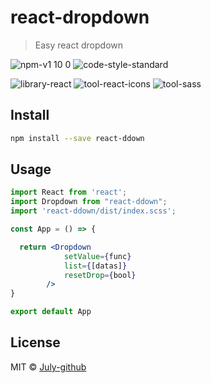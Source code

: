 # react-dropdown

> Easy react dropdown

![npm-v1 10 0](https://user-images.githubusercontent.com/76209231/184417038-f671fd0f-890e-4ae8-9da9-e51977c3bcd0.svg)
![code-style-standard](https://user-images.githubusercontent.com/76209231/184417053-b0fdbbd6-cf99-4af9-9d91-97a9cd59e938.svg)

![library-react](https://user-images.githubusercontent.com/76209231/184416661-0e093b65-f01f-4bd2-963e-4eb4f316a003.svg)
![tool-react-icons](https://user-images.githubusercontent.com/76209231/184416677-c0b76489-4d47-46c2-b48a-d87747513158.svg)
![tool-sass](https://user-images.githubusercontent.com/76209231/184416690-92ad8497-784c-4970-920a-445592438542.svg)


## Install

```bash
npm install --save react-ddown
```

## Usage

```jsx
import React from 'react';
import Dropdown from "react-ddown";
import 'react-ddown/dist/index.scss';

const App = () => {

  return <Dropdown 
            setValue={func}
            list={[datas]}
            resetDrop={bool}
        />
}

export default App
```

## License

MIT © [July-github](https://github.com/July-github)
